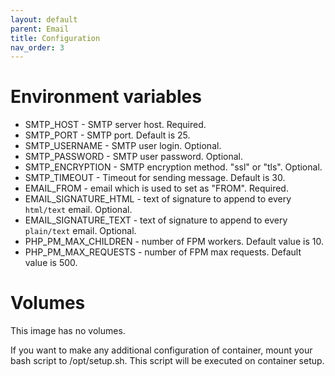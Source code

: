 ```yaml
---
layout: default
parent: Email
title: Configuration
nav_order: 3
---
```


Environment variables
=====================

- SMTP_HOST - SMTP server host. Required.
- SMTP_PORT - SMTP port. Default is 25.
- SMTP_USERNAME - SMTP user login. Optional.
- SMTP_PASSWORD - SMTP user password. Optional.
- SMTP_ENCRYPTION - SMTP encryption method. "ssl" or "tls". Optional.
- SMTP_TIMEOUT - Timeout for sending message. Default is 30.
- EMAIL_FROM - email which is used to set as "FROM". Required.
- EMAIL_SIGNATURE_HTML - text of signature to append to every `html/text` email. Optional.
- EMAIL_SIGNATURE_TEXT - text of signature to append to every `plain/text` email. Optional.
- PHP_PM_MAX_CHILDREN - number of FPM workers. Default value is 10.
- PHP_PM_MAX_REQUESTS - number of FPM max requests. Default value is 500.

Volumes
=======

This image has no volumes.

If you want to make any additional configuration of container, mount your bash script to /opt/setup.sh. This script will be executed on container setup.
